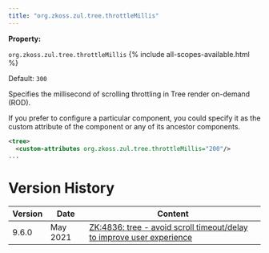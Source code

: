 ```yaml
---
title: "org.zkoss.zul.tree.throttleMillis"
---
```


**Property:**

`org.zkoss.zul.tree.throttleMillis`
{% include all-scopes-available.html %}

Default: `300`

Specifies the millisecond of scrolling throttling in Tree render
on-demand (ROD).

If you prefer to configure a particular component, you could specify it
as the custom attribute of the component or any of its ancestor
components.

```xml
<tree>
  <custom-attributes org.zkoss.zul.tree.throttleMillis="200"/>
...
```

# Version History

| Version | Date     | Content                                                                                                           |
|---------|----------|-------------------------------------------------------------------------------------------------------------------|
| 9.6.0   | May 2021 | [ZK:4836: tree - avoid scroll timeout/delay to improve user experience](https://tracker.zkoss.org/browse/ZK-4836) |
